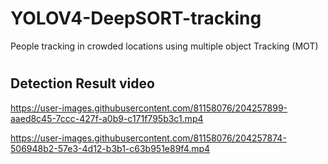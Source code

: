 # YOLOV4-DeepSORT-tracking
People tracking in crowded locations using multiple object Tracking (MOT)



# <h2> Detection Result video

https://user-images.githubusercontent.com/81158076/204257899-aaed8c45-7ccc-427f-a0b9-c171f795b3c1.mp4





https://user-images.githubusercontent.com/81158076/204257874-506948b2-57e3-4d12-b3b1-c63b951e89f4.mp4



